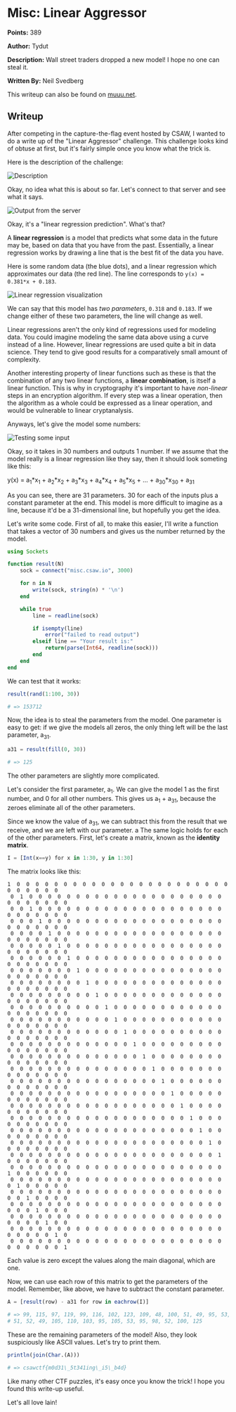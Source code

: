 # Misc: Linear Aggressor

**Points:** 389

**Author:** Tydut

**Description:** Wall street traders dropped a new model! I hope no one can steal it.

**Written By:** Neil Svedberg

This writeup can also be found on [muuu.net](https://muuu.net/2023-09-18/).

## Writeup

After competing in the capture-the-flag event hosted by CSAW, I wanted to do a
write up of the "Linear Aggressor" challenge. This challenge looks kind of
obtuse at first, but it's fairly simple once you know what the trick is.

Here is the description of the challenge:

![Description](images/1.png)

Okay, no idea what this is about so far. Let's connect to that server and see
what it says.

![Output from the server](images/2.png)

Okay, it's a "linear regression prediction". What's that?

A **linear regression** is a model that predicts what some data in the future
may be, based on data that you have from the past. Essentially, a linear
regression works by drawing a line that is the best fit of the data you have.

Here is some random data (the blue dots), and a linear regression which
approximates our data (the red line). The line corresponds to `y(x) = 0.381*x +
0.183`.

![Linear regression visualization](images/3.png)

We can say that this model has *two parameters*, `0.318` and `0.183`. If we
change either of these two parameters, the line will change as well.

Linear regressions aren't the only kind of regressions used for modeling data.
You could imagine modeling the same data above using a curve instead of a line.
However, linear regressions are used quite a bit in data science. They tend to
give good results for a comparatively small amount of complexity.

Another interesting property of linear functions such as these is that the
combination of any two linear functions, a **linear combination**, is itself a
linear function. This is why in cryptography it's important to have
*non-linear* steps in an encryption algorithm. If every step was a linear
operation, then the algorithm as a whole could be expressed as a linear
operation, and would be vulnerable to linear cryptanalysis.

Anyways, let's give the model some numbers:

![Testing some input](images/4.png)

Okay, so it takes in 30 numbers and outputs 1 number. If we assume that the
model really is a linear regression like they say, then it should look someting
like this:

y(x) = a<sub>1</sub>\*x<sub>1</sub> + a<sub>2</sub>\*x<sub>2</sub> + a<sub>3</sub>\*x<sub>3</sub> + a<sub>4</sub>\*x<sub>4</sub> + a<sub>5</sub>\*x<sub>5</sub> + ... + a<sub>30</sub>\*x<sub>30</sub> + a<sub>31</sub>

As you can see, there are 31 parameters. 30 for each of the inputs plus a
constant parameter at the end. This model is more difficult to imagine as a
line, because it'd be a 31-dimensional line, but hopefully you get the idea.

Let's write some code. First of all, to make this easier, I'll write a function
that takes a vector of 30 numbers and gives us the number returned by the
model.

```julia
using Sockets

function result(N)
    sock = connect("misc.csaw.io", 3000)

    for n in N
        write(sock, string(n) * '\n')
    end

    while true
        line = readline(sock)

        if isempty(line)
            error("failed to read output")
        elseif line == "Your result is:"
            return(parse(Int64, readline(sock)))
        end
    end
end
```

We can test that it works:

```julia
result(rand(1:100, 30))

# => 153712
```

Now, the idea is to steal the parameters from the model. One parameter is easy
to get: if we give the models all zeros, the only thing left will be the last
parameter, a<sub>31</sub>.

```julia
a31 = result(fill(0, 30))

# => 125
```

The other parameters are slightly more complicated.

Let's consider the first parameter, a<sub>1</sub>. We can give the model 1 as
the first number, and 0 for all other numbers. This gives us a<sub>1</sub> +
a<sub>31</sub>, because the zeroes eliminate all of the other parameters.

Since we know the value of a<sub>31</sub>, we can subtract this from the
result that we receive, and we are left with our parameter.
a
The same logic holds for each of the other parameters. First, let's create a
matrix, known as the **identity matrix**.

```julia
I = [Int(x==y) for x in 1:30, y in 1:30]
```

The matrix looks like this:

```
1  0  0  0  0  0  0  0  0  0  0  0  0  0  0  0  0  0  0  0  0  0  0  0  0  0  0  0  0  0
 0  1  0  0  0  0  0  0  0  0  0  0  0  0  0  0  0  0  0  0  0  0  0  0  0  0  0  0  0  0
 0  0  1  0  0  0  0  0  0  0  0  0  0  0  0  0  0  0  0  0  0  0  0  0  0  0  0  0  0  0
 0  0  0  1  0  0  0  0  0  0  0  0  0  0  0  0  0  0  0  0  0  0  0  0  0  0  0  0  0  0
 0  0  0  0  1  0  0  0  0  0  0  0  0  0  0  0  0  0  0  0  0  0  0  0  0  0  0  0  0  0
 0  0  0  0  0  1  0  0  0  0  0  0  0  0  0  0  0  0  0  0  0  0  0  0  0  0  0  0  0  0
 0  0  0  0  0  0  1  0  0  0  0  0  0  0  0  0  0  0  0  0  0  0  0  0  0  0  0  0  0  0
 0  0  0  0  0  0  0  1  0  0  0  0  0  0  0  0  0  0  0  0  0  0  0  0  0  0  0  0  0  0
 0  0  0  0  0  0  0  0  1  0  0  0  0  0  0  0  0  0  0  0  0  0  0  0  0  0  0  0  0  0
 0  0  0  0  0  0  0  0  0  1  0  0  0  0  0  0  0  0  0  0  0  0  0  0  0  0  0  0  0  0
 0  0  0  0  0  0  0  0  0  0  1  0  0  0  0  0  0  0  0  0  0  0  0  0  0  0  0  0  0  0
 0  0  0  0  0  0  0  0  0  0  0  1  0  0  0  0  0  0  0  0  0  0  0  0  0  0  0  0  0  0
 0  0  0  0  0  0  0  0  0  0  0  0  1  0  0  0  0  0  0  0  0  0  0  0  0  0  0  0  0  0
 0  0  0  0  0  0  0  0  0  0  0  0  0  1  0  0  0  0  0  0  0  0  0  0  0  0  0  0  0  0
 0  0  0  0  0  0  0  0  0  0  0  0  0  0  1  0  0  0  0  0  0  0  0  0  0  0  0  0  0  0
 0  0  0  0  0  0  0  0  0  0  0  0  0  0  0  1  0  0  0  0  0  0  0  0  0  0  0  0  0  0
 0  0  0  0  0  0  0  0  0  0  0  0  0  0  0  0  1  0  0  0  0  0  0  0  0  0  0  0  0  0
 0  0  0  0  0  0  0  0  0  0  0  0  0  0  0  0  0  1  0  0  0  0  0  0  0  0  0  0  0  0
 0  0  0  0  0  0  0  0  0  0  0  0  0  0  0  0  0  0  1  0  0  0  0  0  0  0  0  0  0  0
 0  0  0  0  0  0  0  0  0  0  0  0  0  0  0  0  0  0  0  1  0  0  0  0  0  0  0  0  0  0
 0  0  0  0  0  0  0  0  0  0  0  0  0  0  0  0  0  0  0  0  1  0  0  0  0  0  0  0  0  0
 0  0  0  0  0  0  0  0  0  0  0  0  0  0  0  0  0  0  0  0  0  1  0  0  0  0  0  0  0  0
 0  0  0  0  0  0  0  0  0  0  0  0  0  0  0  0  0  0  0  0  0  0  1  0  0  0  0  0  0  0
 0  0  0  0  0  0  0  0  0  0  0  0  0  0  0  0  0  0  0  0  0  0  0  1  0  0  0  0  0  0
 0  0  0  0  0  0  0  0  0  0  0  0  0  0  0  0  0  0  0  0  0  0  0  0  1  0  0  0  0  0
 0  0  0  0  0  0  0  0  0  0  0  0  0  0  0  0  0  0  0  0  0  0  0  0  0  1  0  0  0  0
 0  0  0  0  0  0  0  0  0  0  0  0  0  0  0  0  0  0  0  0  0  0  0  0  0  0  1  0  0  0
 0  0  0  0  0  0  0  0  0  0  0  0  0  0  0  0  0  0  0  0  0  0  0  0  0  0  0  1  0  0
 0  0  0  0  0  0  0  0  0  0  0  0  0  0  0  0  0  0  0  0  0  0  0  0  0  0  0  0  1  0
 0  0  0  0  0  0  0  0  0  0  0  0  0  0  0  0  0  0  0  0  0  0  0  0  0  0  0  0  0  1
```

Each value is zero except the values along the main diagonal, which are one.

Now, we can use each row of this matrix to get the parameters of the model.
Remember, like above, we have to subtract the constant parameter.

```julia
A = [result(row) - a31 for row in eachrow(I)]

# => 99, 115, 97, 119, 99, 116, 102, 123, 109, 48, 100, 51, 49, 95, 53, 116,
# 51, 52, 49, 105, 110, 103, 95, 105, 53, 95, 98, 52, 100, 125
```

These are the remaining parameters of the model! Also, they look suspiciously
like ASCII values. Let's try to print them.

```julia
println(join(Char.(A)))

# => csawctf{m0d31\_5t341ing\_i5\_b4d}
```

Like many other CTF puzzles, it's easy once you know the trick! I hope you
found this write-up useful.

Let's all love lain!
